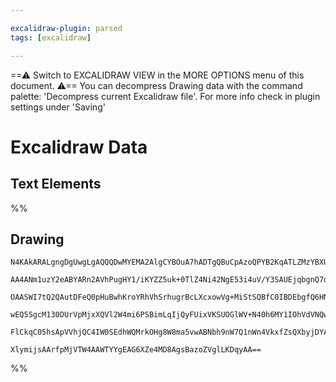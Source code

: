 ```yaml
---

excalidraw-plugin: parsed
tags: [excalidraw]

---
```

==⚠  Switch to EXCALIDRAW VIEW in the MORE OPTIONS menu of this document. ⚠== You can decompress Drawing data with the command palette: 'Decompress current Excalidraw file'. For more info check in plugin settings under 'Saving'


# Excalidraw Data
## Text Elements
%%
## Drawing
```compressed-json
N4KAkARALgngDgUwgLgAQQQDwMYEMA2AlgCYBOuA7hADTgQBuCpAzoQPYB2KqATLZMzYBXUtiRoIACyhQ4zZAHoFAc0JRJQgEYA6bGwC2CgF7N6hbEcK4OCtptbErHALRY8RMpWdx8Q1TdIEfARcZgRmBShcZQUebTieGjoghH0EDihmbgBtcDBQMEKIEm4IAH19HgAFADUAITgKOpgAGSEKADEygAY6hGw6gA0kwshYRFLA7CiOZWCRosxuZwBm

AA4ANm1uzY2eABYARn2AVhPugHY1/iKYZZ5uk+0TlZ4Ni42NgE53i4uV/Y3SAUEjqbgnQ7dIFSBCEZTSbg8NZfbZfHZrQ4Aj4nPYnaHWObiVBQvICKCkNgAawQAGE2Pg2KRSgBiQ4INlshaQTS4bCU5QUoQcYh0hlMiTk6zMOC4QIZLkQABmhHw+AAyrB5hJBB4FcxyVSEAB1UGSRHQ/UU6kamBa9A6krQwXwjjhLJoQ7Qtgy7BqO4e7ok0YQAXC

OAASWI7tQ2QAutDFeQ0pHuBwhKroYRhVhSrhugrBcLXcxowVg+MiStSQBfC0IBDEbgfQ6HNZIg7QxgsdhcNA8PikhhMVicABynDEiMDAO+KxWG0zzAAIikoA3uOShAhoZphMKAKLBNIZaNpjODoRwYi4NeNj0XQ4bFYnC5HL4vINFIgcSmp9P4aEGT5dc0EVAgwjyatwHjOhcDgOANRvIky2gSRUiJCAiHhKAFgYQgECaXl+ULEV6UZFlFUoqjcO

wEQ5SgcM130DUrVpMjxXQVl2W4mi6PSBimLqIjQyFUixVKSUOGlWV+N40h6MY1IOhVdVNQwh1GxuCBaPk/jFOYg1qRNYgwT7LSdIUpiWMNG07QgDS5Ms1IACVhBdN1uE9PJtL4jJ9IAeR9P1PMDczfIEpTOCgDpcH0FV/VQLyigsvSmI6KK1UIIwiQeMLdL8piABUsCgABBLDe3QYJFRwvKnIM2UyvktgKDQ3A71QM8AO8lKCtSfdhVK5rWpCDqI

FlCkqC05hsApVVhjQC4IW0SEdhWQMrkOHg8W8ma5vwABNbh9nW7Q1nWn4VkxfZsQXbyjDYAxuDLSB6AILdPMgurUpcvdiGLaMIBI3CBRITLsr/c8ilBsTyLQF6IDqekxuZGkvjRtGOg6BVnIQZR01lFl9yXYniaxiAvp68LrOpQKoB7U9/y0uBAjMYRmAAcVIMGsqJLqtMTWKEFx7NudmZ7B3SXBNGCDrN23QdsCIOAN1ILdoQ4IXVfVwdhCgb8i

XlymijsAArfpMjVTW4AAWTYYgEAG6XZe4MD8AgsBazoZVglLKDqyAA==
```
%%